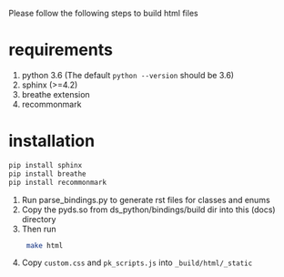 Please follow the following steps to build html files

requirements
===================
1. python 3.6 (The default `python --version` should be 3.6)
2. sphinx (>=4.2)
3. breathe extension
4. recommonmark

installation
===================
```bash
pip install sphinx
pip install breathe
pip install recommonmark
```

1. Run parse_bindings.py to generate rst files for classes and enums
2. Copy the pyds.so from ds_python/bindings/build dir into this (docs) directory
3. Then run
   ```bash
    make html
    ```
4. Copy `custom.css` and `pk_scripts.js` into `_build/html/_static`
